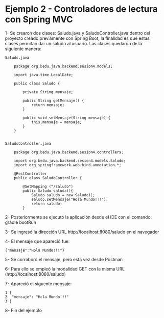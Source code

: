 # Ejemplo 2 - Controladores de lectura con Spring MVC

1- Se crearon dos clases: Saludo.java y SaludoController.java dentro del proyecto creado previamente con Spring Boot, la finalidad es que estas clases
   permitan dar un saludo al usuario. Las clases quedaron de la siguiente manera:

    Saludo.java 

        package org.bedu.java.backend.sesion4.models;

        import java.time.LocalDate;

        public class Saludo {

            private String mensaje;

            public String getMensaje() {
                return mensaje;
            }

            public void setMensaje(String mensaje) {
                this.mensaje = mensaje;
            }
        }


    SaludoController.java

        package org.bedu.java.backend.sesion4.controllers;

        import org.bedu.java.backend.sesion4.models.Saludo;
        import org.springframework.web.bind.annotation.*;

        @RestController
        public class SaludoController {

            @GetMapping ("/saludo")
            public Saludo saluda(){
                Saludo saludo = new Saludo();
                saludo.setMensaje("Hola Mundo!!!");
                return saludo;
            }

2- Posteriormente se ejecutó la aplicación desde el IDE con el comando: gradle bootRun

3- Se ingresó la dirección URL http://localhost:8080/saludo en el navegador

4- El mensaje que apareció fue:

    {"mensaje":"Hola Mundo!!!"}
        
5- Se corroboró el mensaje, pero esta vez desde Postman

6- Para ello se empleó la modalidad GET con la misma URL (http://localhost:8080/saludo)

7- Apareció el siguente mensaje:
     
    1 {
    2  "mensaje": "Hola Mundo!!!"
    3 }
     
 8- Fin del ejemplo
